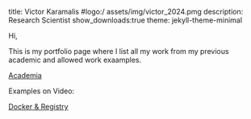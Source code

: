 title: Victor Karamalis
#logo:/ assets/img/victor_2024.pmg
description: Research Scientist
show_downloads:true
theme: jekyll-theme-minimal

Hi,

This is my portfolio page where I list all my work from my previous academic and allowed work exaamples. 


[Academia](https://sites.google.com/view/professorvictorkaramalis/home)

Examples on Video:

[Docker & Registry](https://youtu.be/cg2aKGrSLcg?si=4Nj_d6DMz5NTQa7B)
